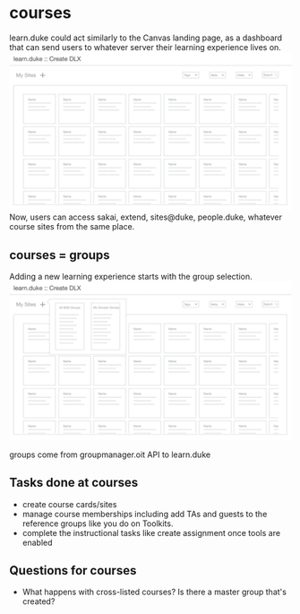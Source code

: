# courses
learn.duke could act similarly to the Canvas landing page, as a dashboard that can send users to whatever server their learning experience lives on.
![](../_assets/11.png)
Now, users can access sakai, extend, sites@duke, people.duke, whatever course sites from the same place.

## courses = groups
Adding a new learning experience starts with the group selection.
![](../_assets/13.png)

groups come from groupmanager.oit API to learn.duke

## Tasks done at courses
* create course cards/sites
* manage course memberships including add TAs and guests to the reference groups like you do on Toolkits.
* complete the instructional tasks like create assignment once tools are enabled

## Questions for courses
* What happens with cross-listed courses? Is there a master group that's created?

